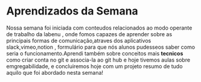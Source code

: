 # Aprendizados da Semana

Nossa semana foi iniciada com conteudos relacionados ao modo operante de trabalho da labenu , onde fomos capazes de aprender sobre as principais formas de comunicação,atraves dos aplicativos slack,vimeo,notion , formulário para que nós alunos pudesseos saber como seria o funcionamento.Aprendi também sobre conceitos mais **tecnicos** como  criar conta no git e associa-la ao git hub e hoje tivemos aulas sobre emgregabilidade, e concluiremos hoje com um projeto resumo de tudo aquilo que foi abordado nesta semana! 